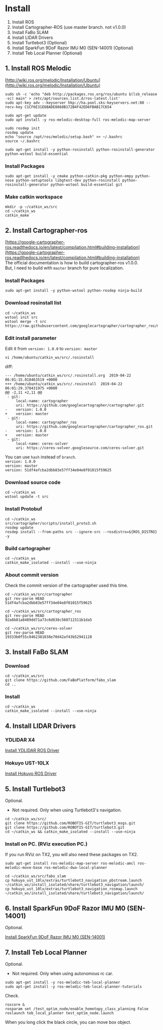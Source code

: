 # Install

1. Install ROS<br>
2. Install Cartographer-ROS (use master branch. not v1.0.0)<br>
3. Install FaBo SLAM<br>
4. Install LIDAR Drivers<br>
5. Install Turtlebot3 (Optional)<br>
6. Install SparkFun 9DoF Razor IMU M0 (SEN-14001) (Optional)<br>
7. Install Teb Local Planner (Optional)<br>

## 1. Install ROS Melodic
[http://wiki.ros.org/melodic/Installation/Ubuntu](http://wiki.ros.org/melodic/Installation/Ubuntu)
```
sudo sh -c 'echo "deb http://packages.ros.org/ros/ubuntu $(lsb_release -sc) main" > /etc/apt/sources.list.d/ros-latest.list'
sudo apt-key adv --keyserver hkp://ha.pool.sks-keyservers.net:80 --recv-key C1CF6E31E6BADE8868B172B4F42ED6FBAB17C654

sudo apt-get update
sudo apt install -y ros-melodic-desktop-full ros-melodic-map-server
```
```
sudo rosdep init
rosdep update
echo "source /opt/ros/melodic/setup.bash" >> ~/.bashrc
source ~/.bashrc
```
```
sudo apt-get install -y python-rosinstall python-rosinstall-generator python-wstool build-essential
```
### Install Packages
```
sudo apt-get install -y cmake python-catkin-pkg python-empy python-nose python-setuptools libgtest-dev python-rosinstall python-rosinstall-generator python-wstool build-essential git
```
### Make catkin workspace
```
mkdir -p ~/catkin_ws/src
cd ~/catkin_ws
catkin_make
```

## 2. Install Cartographer-ros
[https://google-cartographer-ros.readthedocs.io/en/latest/compilation.html#building-installation](https://google-cartographer-ros.readthedocs.io/en/latest/compilation.html#building-installation)<br>
The official documentation is how to build cartographer-ros v1.0.0.<br>
But, I need to build with `master` branch for pure localization.<br>

### Install Packages
```
sudo apt-get install -y python-wstool python-rosdep ninja-build
```

### Download rosinstall list
```
cd ~/catkin_ws
wstool init src
wstool merge -t src https://raw.githubusercontent.com/googlecartographer/cartographer_ros/master/cartographer_ros.rosinstall
```

### Edit install parameter
Edit it from `version: 1.0.0` to `version: master`<br>
```
vi /home/ubuntu/catkin_ws/src/.rosinstall
```
diff: <br>
```
--- /home/ubuntu/catkin_ws/src/.rosinstall.org	2019-04-22 06:01:15.018463519 +0000
+++ /home/ubuntu/catkin_ws/src/.rosinstall	2019-04-22 06:01:29.370431975 +0000
@@ -2,11 +2,11 @@
 - git:
     local-name: cartographer
     uri: https://github.com/googlecartographer/cartographer.git
-    version: 1.0.0
+    version: master
 - git:
     local-name: cartographer_ros
     uri: https://github.com/googlecartographer/cartographer_ros.git
-    version: 1.0.0
+    version: master
 - git:
     local-name: ceres-solver
     uri: https://ceres-solver.googlesource.com/ceres-solver.git
```
You can use `hash` instead of `branch`.<br>
`version: 1.0.0`<br>
`version: master`<br>
`version: 51df4afcba2dbb83e57ff34e04e8f01015f59625`<br>

### Download source code
```
cd ~/catkin_ws
wstool update -t src
```

### Install Protobuf
```
cd ~/catkin_ws
src/cartographer/scripts/install_proto3.sh
rosdep update
rosdep install --from-paths src --ignore-src --rosdistro=${ROS_DISTRO} -y
```
### Build cartographer
```
cd ~/catkin_ws
catkin_make_isolated --install --use-ninja
```

### About commit version
Check the commit version of the cartographer used this time.
```
cd ~/catkin_ws/src/cartographer
git rev-parse HEAD
51df4afcba2dbb83e57ff34e04e8f01015f59625
```
```
cd ~/catkin_ws/src/cartographer_ros
git rev-parse HEAD
92a8b81a8489dd71a73c6d838c560712311b1da5
```
```
cd ~/catkin_ws/src/ceres-solver
git rev-parse HEAD
19333b0f55c8462381038e70d42af43b52941128
```


## 3. Install FaBo SLAM
### Download
```
cd ~/catkin_ws/src
git clone https://github.com/FaBoPlatform/fabo_slam
cd ..
```

### Install
```
cd ~/catkin_ws
catkin_make_isolated --install --use-ninja
```


## 4. Install LIDAR Drivers
### YDLIDAR X4
[Install YDLIDAR ROS Driver](ydlidar.md)
### Hokuyo UST-10LX
[Install Hokuyo ROS Driver](hokuyo.md)


## 5. Install Turtlebot3
Optional.

* Not required. Only when using Turtlebot3's navigation.

```
cd ~/catkin_ws/src/
git clone https://github.com/ROBOTIS-GIT/turtlebot3_msgs.git
git clone https://github.com/ROBOTIS-GIT/turtlebot3.git
cd ~/catkin_ws && catkin_make_isolated --install --use-ninja
```

### Install on PC. (RViz execution PC.)
If you run RViz on TX2, you will also need these packages on TX2.
```
sudo apt-get install ros-melodic-map-server ros-melodic-amcl ros-melodic-move-base ros-melodic-dwa-local-planner
```

```
cd ~/catkin_ws/src/fabo_slam
cp hokuyo_ust_10lx/extras/turtlebot3_navigation_pbstream.launch ~/catkin_ws/install_isolated/share/turtlebot3_navigation/launch/
cp hokuyo_ust_10lx/extras/turtlebot3_navigation_rosmap.launch ~/catkin_ws/install_isolated/share/turtlebot3_navigation/launch/
```

## 6. Install SparkFun 9DoF Razor IMU M0 (SEN-14001)
Optional.

[Install SparkFun 9DoF Razor IMU M0 (SEN-14001)](sen-14001.md)

## 7. Install Teb Local Planner
Optional.

* Not required. Only when using autonomous rc car.

```
sudo apt-get install -y ros-melodic-teb-local-planner
sudo apt-get install -y ros-melodic-teb-local-planner-tutorials
```

Check.
```
roscore &
rosparam set /test_optim_node/enable_homotopy_class_planning False
roslaunch teb_local_planner test_optim_node.launch
```
When you long click the black circle, you can move box object.